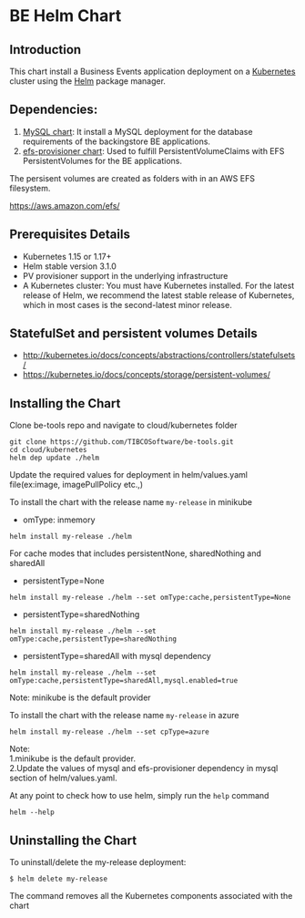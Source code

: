 # BE Helm Chart

## Introduction

This chart install a Business Events application deployment on a [Kubernetes](http://kubernetes.io) cluster using the [Helm](https://helm.sh) package manager.

## Dependencies:

1. [MySQL chart](https://github.com/kubernetes/charts/tree/master/stable/mysql): It install a MySQL deployment for the database requirements of the backingstore BE applications. 
2. [efs-provisioner chart](https://github.com/helm/charts/tree/master/stable/efs-provisioner): Used to fulfill PersistentVolumeClaims with EFS PersistentVolumes for the BE applications.

The persisent volumes are created as folders with in an AWS EFS filesystem.

https://aws.amazon.com/efs/

## Prerequisites Details

* Kubernetes 1.15 or 1.17+
* Helm stable version 3.1.0
* PV provisioner support in the underlying infrastructure
* A Kubernetes cluster: You must have Kubernetes installed. For the latest release of Helm, we recommend the latest stable release of Kubernetes, which in most cases is the second-latest minor release. 

## StatefulSet and persistent volumes Details

* http://kubernetes.io/docs/concepts/abstractions/controllers/statefulsets/
* https://kubernetes.io/docs/concepts/storage/persistent-volumes/

## Installing the Chart

Clone be-tools repo and navigate to cloud/kubernetes folder

```
git clone https://github.com/TIBCOSoftware/be-tools.git
cd cloud/kubernetes
helm dep update ./helm
```

Update the required values for deployment in helm/values.yaml file(ex:image, imagePullPolicy etc.,)

To install the chart with the release name `my-release` in minikube

* omType: inmemory 

```
helm install my-release ./helm
```

For cache modes that includes persistentNone, sharedNothing and sharedAll
* persistentType=None
```
helm install my-release ./helm --set omType:cache,persistentType=None
```

* persistentType=sharedNothing
```
helm install my-release ./helm --set omType:cache,persistentType=sharedNothing
```

* persistentType=sharedAll with mysql dependency
```
helm install my-release ./helm --set omType:cache,persistentType=sharedAll,mysql.enabled=true
```

Note: minikube is the default provider

To install the chart with the release name `my-release` in azure

```
helm install my-release ./helm --set cpType=azure
```

Note:<br> 
1.minikube is the default provider.<br> 
2.Update the values of mysql and efs-provisioner dependency in mysql section of helm/values.yaml.<br>


At any point to check how to use helm, simply run the `help` command
```
helm --help
```

## Uninstalling the Chart

To uninstall/delete the my-release deployment:

```
$ helm delete my-release
```

The command removes all the Kubernetes components associated with the chart